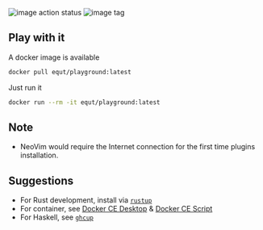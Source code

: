 ![image action status](https://github.com/equt/.config/workflows/image/badge.svg)
![image tag](https://img.shields.io/docker/v/equt/playground)

## Play with it

A docker image is available

```sh
docker pull equt/playground:latest
```

Just run it

```sh
docker run --rm -it equt/playground:latest
```

## Note

- NeoVim would require the Internet connection for the first time plugins installation.

## Suggestions

- For Rust development, install via [`rustup`]
- For container, see [Docker CE Desktop] & [Docker CE Script]
- For Haskell, see [`ghcup`]

[`rustup`]: https://rustup.rs
[docker ce desktop]: https://www.docker.com/products/docker-desktop
[docker ce script]: https://get.docker.com
[`ghcup`]: https://www.haskell.org/ghcup/
